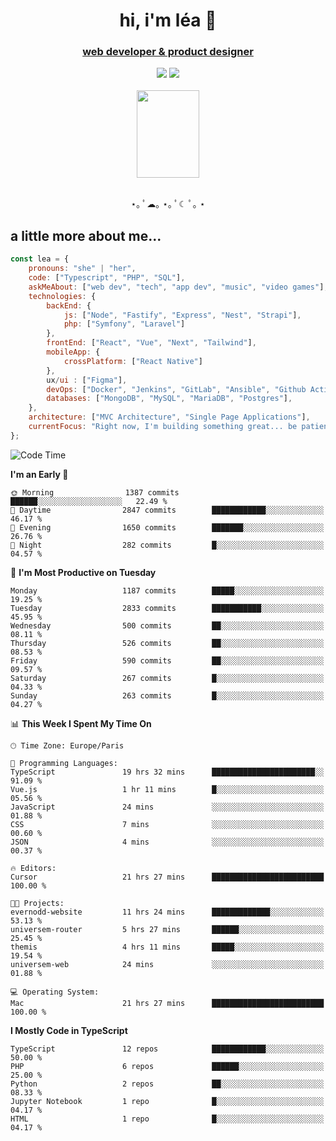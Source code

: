 <h1 align="center">hi, i'm léa 🌙</h1>
<h3 align="center"><ins>web developer & product designer</ins></h3>  
<div align="center">
  <a href="https://www.linkedin.com/in/lea-reiter22/"><img src="https://img.shields.io/badge/LinkedIn-0077B5?style=for-the-badge&logo=linkedin&logoColor=white"/></a>
  <a href="mailto:lea.reiter@outlook.fr"><img src="https://img.shields.io/badge/Contact-2A2A2A?style=for-the-badge&logo=minutemailer&logoColor=white"/></a>
</div>
<br>
  <div align="center">  <img src="https://github.com/xmnchild/xmnchild/blob/main/1702415560_StardewValleyHappyGreyCat.png" height="140" width="100"/>
</div>
<br>
  <p align="center">
                 ⋆｡ ﾟ☁︎｡ ⋆｡ ﾟ☾ ﾟ｡ ⋆
  </p>
  <h2>a little more about me...</h2>
  
```js
const lea = {
    pronouns: "she" | "her",
    code: ["Typescript", "PHP", "SQL"],
    askMeAbout: ["web dev", "tech", "app dev", "music", "video games"],
    technologies: {
        backEnd: {
            js: ["Node", "Fastify", "Express", "Nest", "Strapi"],
            php: ["Symfony", "Laravel"]
        },
        frontEnd: ["React", "Vue", "Next", "Tailwind"],
        mobileApp: {
            crossPlatform: ["React Native"]
        },
        ux/ui : ["Figma"],
        devOps: ["Docker", "Jenkins", "GitLab", "Ansible", "Github Actions"],
        databases: ["MongoDB", "MySQL", "MariaDB", "Postgres"],
    },
    architecture: ["MVC Architecture", "Single Page Applications"],
    currentFocus: "Right now, I'm building something great... be patient.",
};
```
<!--START_SECTION:waka-->
![Code Time](http://img.shields.io/badge/Code%20Time-454%20hrs%2024%20mins-blue)

**I'm an Early 🐤** 

```text
🌞 Morning                1387 commits        ██████░░░░░░░░░░░░░░░░░░░   22.49 % 
🌆 Daytime                2847 commits        ████████████░░░░░░░░░░░░░   46.17 % 
🌃 Evening                1650 commits        ███████░░░░░░░░░░░░░░░░░░   26.76 % 
🌙 Night                  282 commits         █░░░░░░░░░░░░░░░░░░░░░░░░   04.57 % 
```
📅 **I'm Most Productive on Tuesday** 

```text
Monday                   1187 commits        █████░░░░░░░░░░░░░░░░░░░░   19.25 % 
Tuesday                  2833 commits        ███████████░░░░░░░░░░░░░░   45.95 % 
Wednesday                500 commits         ██░░░░░░░░░░░░░░░░░░░░░░░   08.11 % 
Thursday                 526 commits         ██░░░░░░░░░░░░░░░░░░░░░░░   08.53 % 
Friday                   590 commits         ██░░░░░░░░░░░░░░░░░░░░░░░   09.57 % 
Saturday                 267 commits         █░░░░░░░░░░░░░░░░░░░░░░░░   04.33 % 
Sunday                   263 commits         █░░░░░░░░░░░░░░░░░░░░░░░░   04.27 % 
```


📊 **This Week I Spent My Time On** 

```text
🕑︎ Time Zone: Europe/Paris

💬 Programming Languages: 
TypeScript               19 hrs 32 mins      ███████████████████████░░   91.09 % 
Vue.js                   1 hr 11 mins        █░░░░░░░░░░░░░░░░░░░░░░░░   05.56 % 
JavaScript               24 mins             ░░░░░░░░░░░░░░░░░░░░░░░░░   01.88 % 
CSS                      7 mins              ░░░░░░░░░░░░░░░░░░░░░░░░░   00.60 % 
JSON                     4 mins              ░░░░░░░░░░░░░░░░░░░░░░░░░   00.37 % 

🔥 Editors: 
Cursor                   21 hrs 27 mins      █████████████████████████   100.00 % 

🐱‍💻 Projects: 
evernodd-website         11 hrs 24 mins      █████████████░░░░░░░░░░░░   53.13 % 
universem-router         5 hrs 27 mins       ██████░░░░░░░░░░░░░░░░░░░   25.45 % 
themis                   4 hrs 11 mins       █████░░░░░░░░░░░░░░░░░░░░   19.54 % 
universem-web            24 mins             ░░░░░░░░░░░░░░░░░░░░░░░░░   01.88 % 

💻 Operating System: 
Mac                      21 hrs 27 mins      █████████████████████████   100.00 % 
```

**I Mostly Code in TypeScript** 

```text
TypeScript               12 repos            ████████████░░░░░░░░░░░░░   50.00 % 
PHP                      6 repos             ██████░░░░░░░░░░░░░░░░░░░   25.00 % 
Python                   2 repos             ██░░░░░░░░░░░░░░░░░░░░░░░   08.33 % 
Jupyter Notebook         1 repo              █░░░░░░░░░░░░░░░░░░░░░░░░   04.17 % 
HTML                     1 repo              █░░░░░░░░░░░░░░░░░░░░░░░░   04.17 % 
```




<!--END_SECTION:waka-->
